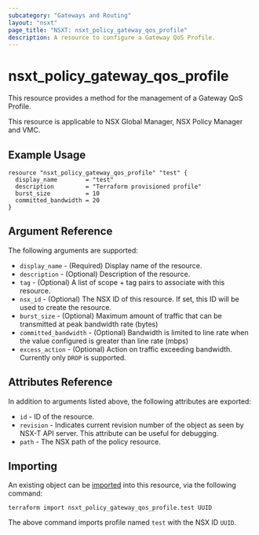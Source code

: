 ```yaml
---
subcategory: "Gateways and Routing"
layout: "nsxt"
page_title: "NSXT: nsxt_policy_gateway_qos_profile"
description: A resource to configure a Gateway QoS Profile.
---
```


# nsxt_policy_gateway_qos_profile

This resource provides a method for the management of a Gateway QoS Profile.

This resource is applicable to NSX Global Manager, NSX Policy Manager and VMC.

## Example Usage

```hcl
resource "nsxt_policy_gateway_qos_profile" "test" {
  display_name        = "test"
  description         = "Terraform provisioned profile"
  burst_size          = 10
  committed_bandwidth = 20
}
```

## Argument Reference

The following arguments are supported:

* `display_name` - (Required) Display name of the resource.
* `description` - (Optional) Description of the resource.
* `tag` - (Optional) A list of scope + tag pairs to associate with this resource.
* `nsx_id` - (Optional) The NSX ID of this resource. If set, this ID will be used to create the resource.
* `burst_size` - (Optional) Maximum amount of traffic that can be transmitted at peak bandwidth rate (bytes)
* `committed_bandwidth` - (Optional) Bandwidth is limited to line rate when the value configured is greater than line rate (mbps)
* `excess_action` - (Optional) Action on traffic exceeding bandwidth. Currently only `DROP` is supported.


## Attributes Reference

In addition to arguments listed above, the following attributes are exported:

* `id` - ID of the resource.
* `revision` - Indicates current revision number of the object as seen by NSX-T API server. This attribute can be useful for debugging.
* `path` - The NSX path of the policy resource.

## Importing

An existing object can be [imported][docs-import] into this resource, via the following command:

[docs-import]: https://www.terraform.io/cli/import

```
terraform import nsxt_policy_gateway_qos_profile.test UUID
```

The above command imports profile named `test` with the NSX ID `UUID`.
